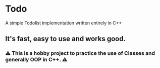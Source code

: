# Todo

A simple Todolist implementation written entirely in C++

It's fast, easy to use and works good.
---
### :warning: This is a hobby project to practice the use of Classes and generally OOP in C++. :warning:
